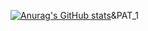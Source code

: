 [![Anurag's GitHub stats](https://github-readme-stats.vercel.app/api?username=dibin666&theme=dark&show_icons=true)](https://github.com/anuraghazra/github-readme-stats)&PAT_1
